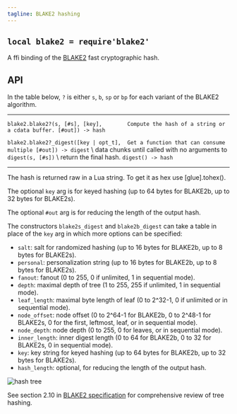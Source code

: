 ```yaml
---
tagline: BLAKE2 hashing
---
```


## `local blake2 = require'blake2'`

A ffi binding of the [BLAKE2] fast cryptographic hash.

[BLAKE2]: https://blake2.net/

## API

In the table below, `?` is either `s`, `b`, `sp` or `bp` for each variant
of the BLAKE2 algorithm.

-------------------------------------- --------------------------------------
`blake2.blake2?(s, [#s], [key],        Compute the hash of a string or a cdata buffer.
[#out]) -> hash`

`blake2.blake2?_digest([key | opt_t],  Get a function that can consume multiple
[#out]) -> digest` \                   data chunks until called with no arguments to
`digest(s, [#s])` \                    return the final hash.
`digest() -> hash`
-------------------------------------- --------------------------------------

The hash is returned raw in a Lua string. To get it as hex use [glue].tohex().

The optional `key` arg is for keyed hashing (up to 64 bytes for BLAKE2b,
up to 32 bytes for BLAKE2s).

The optional `#out` arg is for reducing the length of the output hash.

The constructors `blake2s_digest` and `blake2b_digest` can take a table
in place of the `key` arg in which more options can be specified:

* `salt`: salt for randomized hashing (up to 16 bytes for BLAKE2b, up to 8 bytes for BLAKE2s).
* `personal`: personalization string (up to 16 bytes for BLAKE2b, up to 8 bytes for BLAKE2s).
* `fanout`: fanout (0 to 255, 0 if unlimited, 1 in sequential mode).
* `depth`: maximal depth of tree (1 to 255, 255 if unlimited, 1 in sequential mode).
* `leaf_length`: maximal byte length of leaf (0 to 2^32-1, 0 if unlimited or in sequential mode).
* `node_offset`: node offset (0 to 2^64-1 for BLAKE2b, 0 to 2^48-1 for BLAKE2s,
   0 for the first, leftmost, leaf, or in sequential mode).
* `node_depth`: node depth (0 to 255, 0 for leaves, or in sequential mode).
* `inner_length`: inner digest length (0 to 64 for BLAKE2b, 0 to 32 for BLAKE2s, 0 in sequential mode).
* `key`: key string for keyed hashing (up to 64 bytes for BLAKE2b, up to 32 bytes for BLAKE2s).
* `hash_length`: optional, for reducing the length of the output hash.

![hash tree](http://pythonhosted.org/pyblake2/_images/tree.png)

See section 2.10 in [BLAKE2 specification](https://blake2.net/blake2_20130129.pdf)
for comprehensive review of tree hashing.
